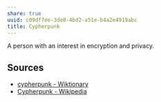 ```yaml
---
share: true
uuid: c09df7ee-3de0-4bd2-a51e-b4a2e4919abc
title: Cypherpunk
---
```

A person with an interest in encryption and privacy.


## Sources
* [cypherpunk - Wiktionary](https://en.wiktionary.org/wiki/cypherpunk)
* [Cypherpunk - Wikipedia](https://en.wikipedia.org/wiki/Cypherpunk)